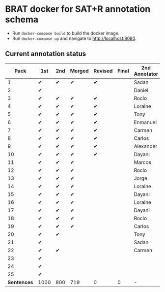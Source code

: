 # BRAT docker for SAT+R annotation schema

* Run `docker-compose build` to build the docker image.
* Run `docker-compose up` and navigate to [http://localhost:8080](http://localhost:8080).

## Current annotation status

| **Pack**      | **1st** | **2nd** | **Merged** | **Revised** | **Final** | **2nd Annotator** |
|--|--|--|--|--|--|--|
|  1 | ✔ | ✔ | ✔ | ✔   |   |  Sadan     |
|  2 | ✔ |   |   |   |   |  Daniel    |
|  3 | ✔ | ✔ | ✔ | ✔   |   |  Rocío     |
|  4 | ✔ | ✔ | ✔ | ✔   |   |  Loraine   |
|  5 | ✔ | ✔ | ✔ | ✔   |   |  Tony      |
|  6 | ✔ | ✔ | ✔ | ✔   |   |  Enmanuel  |
|  7 | ✔ | ✔ | ✔ |  ✔  |   |  Carmen    |
|  8 | ✔ | ✔ | ✔ |  ✔  |   |  Carlos    |
|  9 | ✔ | ✔ | ✔ |  ✔  |   |  Alexander |
| 10 | ✔ | ✔ | ✔ |  ✔  |   |  Dayani    |
| 11 | ✔ | ✔ | ✔ |   |   |  Marcos    |
| 12 | ✔ | ✔ | ✔ |   |   |  Rocio     |
| 13 | ✔ | ✔ | ✔ |   |   |  Jorge     |
| 14 | ✔ | ✔ | ✔ |   |   |  Loraine   |
| 15 | ✔ | ✔ | ✔ |   |   |  Dayani    |
| 16 | ✔ | ✔ | ✔ |   |   |  Loraine   |
| 17 | ✔ | ✔ | ✔ |   |   |  Dayani    |
| 18 | ✔ | ✔ | ✔ |   |   |  Rocio     |
| 19 | ✔ | ✔ | ✔ |   |   |  Carlos    |
| 20 | ✔ | ✔ |   |   |   |  Tony      |
| 21 | ✔ |   |   |   |   |  Sadan     |
| 22 | ✔ | ✔ |   |   |   |  Carmen    |
| 23 | ✔ |   |   |   |   |            |
| 24 | ✔ |   |   |   |   |            |
| 25 | ✔ |   |   |   |   |            |
| **Sentences** | 1000 | 800 | 719 | 0 | 0 | - |
